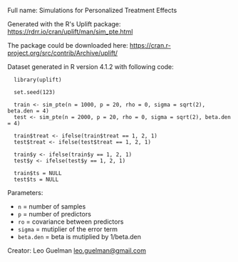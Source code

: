 Full name: Simulations for Personalized Treatment Effects

Generated with the R's Uplift package:
 https://rdrr.io/cran/uplift/man/sim_pte.html

The package could be downloaded here:
 https://cran.r-project.org/src/contrib/Archive/uplift/

Dataset generated in R version 4.1.2 with following code:

```
  library(uplift)

  set.seed(123)

  train <- sim_pte(n = 1000, p = 20, rho = 0, sigma = sqrt(2), beta.den = 4)
  test <- sim_pte(n = 2000, p = 20, rho = 0, sigma = sqrt(2), beta.den = 4)

  train$treat <- ifelse(train$treat == 1, 2, 1)
  test$treat <- ifelse(test$treat == 1, 2, 1)

  train$y <- ifelse(train$y == 1, 2, 1)
  test$y <- ifelse(test$y == 1, 2, 1)

  train$ts = NULL
  test$ts = NULL
```

Parameters:

  - `n` = number of samples
  - `p` = number of predictors
  - `ro` = covariance between predictors
  - `sigma` = mutiplier of the error term
  - `beta.den` = beta is mutiplied by 1/beta.den

Creator: Leo Guelman leo.guelman@gmail.com